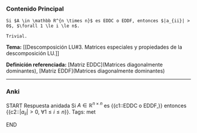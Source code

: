 ### Contenido Principal

```ad-proposition
Si $A \in \mathbb R^{n \times n}$ es EDDC o EDDF, entonces $|a_{ii}| > 0$, $\forall 1 \le i \le n$.
```

```ad-proof
Trivial.
```

**Tema:** [[Descomposición LU#3. Matrices especiales y propiedades de la descomposición LU.]]

**Definición referenciada:** [Matriz EDDC](Matrices diagonalmente dominantes), [Matriz EDDF](Matrices diagonalmente dominantes)

---
### Anki

START
Respuesta anidada
Si $A \in \mathbb R^{n \times n}$ es {{c1::EDDC o EDDF,}} entonces {{c2::$|a_{ii}| > 0$, $\forall 1 \le i \le n$}}.
Tags: met
<!--ID: 1735044171441-->
END
